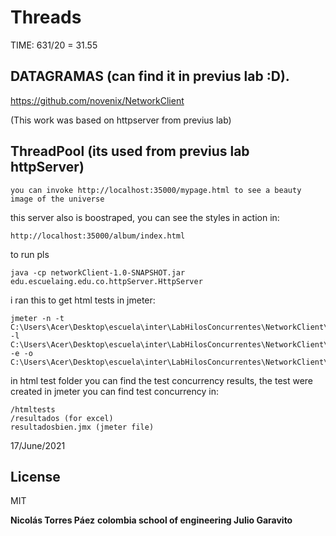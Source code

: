 # Threads
TIME: 631/20 = 31.55
## DATAGRAMAS (can find it in previus lab :D).

https://github.com/novenix/NetworkClient

(This work was based on httpserver from previus lab)
## ThreadPool (its used from previus lab httpServer)

    you can invoke http://localhost:35000/mypage.html to see a beauty image of the universe

this server also is boostraped, you can see the styles in action in:

    http://localhost:35000/album/index.html

to run pls

    java -cp networkClient-1.0-SNAPSHOT.jar edu.escuelaing.edu.co.httpServer.HttpServer
i ran this to get html tests in jmeter:

    jmeter -n -t C:\Users\Acer\Desktop\escuela\inter\LabHilosConcurrentes\NetworkClient\hilosServer\resultadosbien.jmx -l C:\Users\Acer\Desktop\escuela\inter\LabHilosConcurrentes\NetworkClient\hilosServer\resultados\result4.csv -e -o C:\Users\Acer\Desktop\escuela\inter\LabHilosConcurrentes\NetworkClient\hilosServer\htmltests

in html test folder you can find the test concurrency results, the test were created in jmeter
you can find test concurrency in:

    /htmltests
    /resultados (for excel)
    resultadosbien.jmx (jmeter file)

17/June/2021


## License

MIT

**Nicolás Torres Páez**
**colombia school of engineering Julio Garavito**

